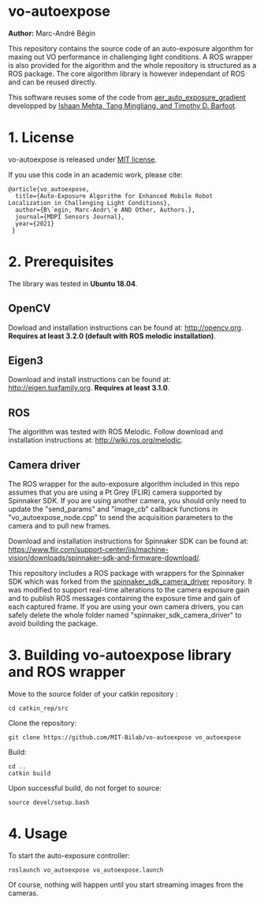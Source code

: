 # vo-autoexpose

**Author:** Marc-André Bégin

<!-- The [Changelog](https://github.com/UZ-SLAMLab/ORB_SLAM3/blob/master/Changelog.md) describes the features of each version. -->

This repository contains the source code of an auto-exposure algorithm for maxing out VO performance in challenging light conditions. A ROS wrapper is also provided for the algorithm and the whole repository is structured as a ROS package. The core algorithm library is however independant of ROS and can be reused directly.

<!-- We provide examples to run ORB-SLAM3 in the [EuRoC dataset](http://projects.asl.ethz.ch/datasets/doku.php?id=kmavvisualinertialdatasets) using stereo or monocular, with or without IMU, and in the [TUM-VI dataset](https://vision.in.tum.de/data/datasets/visual-inertial-dataset) using fisheye stereo or monocular, with or without IMU. Videos of some example executions can be found at [ORB-SLAM3 channel](https://www.youtube.com/channel/UCXVt-kXG6T95Z4tVaYlU80Q). -->

This software reuses some of the code from [aer_auto_exposure_gradient](https://github.com/ishaanmht/aer_auto_exposure_gradient) developped by [Ishaan Mehta, Tang Mingliang, and Timothy D. Barfoot](https://ieeexplore.ieee.org/document/9108676/). 
<!-- This software is based on [ORB-SLAM2](https://github.com/raulmur/ORB_SLAM2) developed by [Raul Mur-Artal](http://webdiis.unizar.es/~raulmur/), [Juan D. Tardos](http://webdiis.unizar.es/~jdtardos/), [J. M. M. Montiel](http://webdiis.unizar.es/~josemari/) and [Dorian Galvez-Lopez](http://doriangalvez.com/) ([DBoW2](https://github.com/dorian3d/DBoW2)). -->

<!-- TODO: Include a cool picture -->
<!-- <a href="https://youtu.be/HyLNq-98LRo" target="_blank"><img src="https://img.youtube.com/vi/HyLNq-98LRo/0.jpg" 
alt="ORB-SLAM3" width="240" height="180" border="10" /></a> -->


# 1. License

vo-autoexpose is released under [MIT license](https://github.com/MIT-Bilab/vo-autoexpose/blob/main/LICENSE). 

If you use this code in an academic work, please cite:

    @article{vo_autoexpose,
      title={Auto-Exposure Algorithm for Enhanced Mobile Robot Localization in Challenging Light Conditions},
      author={B\´egin, Marc-Andr\´e AND Other, Authors.},
      journal={MDPI Sensors Journal},
      year={2021}
     }

# 2. Prerequisites
The library was tested in **Ubuntu 18.04**. 

<!-- ## C++11 or C++0x Compiler
We use the new thread and chrono functionalities of C++11. -->

## OpenCV
Dowload and installation instructions can be found at: http://opencv.org. **Requires at least 3.2.0 (default with ROS melodic installation)**.

## Eigen3
Download and install instructions can be found at: http://eigen.tuxfamily.org. **Requires at least 3.1.0**.

## ROS 
The algorithm was tested with ROS Melodic. Follow download and installation instructions at: http://wiki.ros.org/melodic.

## Camera driver
The ROS wrapper for the auto-exposure algorithm included in this repo assumes that you are using a Pt Grey (FLIR) camera supported by Spinnaker SDK. If you are using another camera, you should only need to update the "send_params" and "image_cb" callback functions in "vo_autoexpose_node.cpp" to send the acquisition parameters to the camera and to pull new frames.

Download and installation instructions for Spinnaker SDK can be found at: https://www.flir.com/support-center/iis/machine-vision/downloads/spinnaker-sdk-and-firmware-download/.

This repository includes a ROS package with wrappers for the Spinnaker SDK which was forked from the [spinnaker_sdk_camera_driver](https://github.com/neufieldrobotics/spinnaker_sdk_camera_driver) repository. It was modified to support real-time alterations to the camera exposure gain and to publish ROS messages containing the exposure time and gain of each captured frame. If you are using your own camera drivers, you can safely delete the whole folder named "spinnaker_sdk_camera_driver" to avoid building the package.

# 3. Building vo-autoexpose library and ROS wrapper
Move to the source folder of your catkin repository :
```
cd catkin_rep/src
```

Clone the repository:
```
git clone https://github.com/MIT-Bilab/vo-autoexpose vo_autoexpose
```
Build:
```
cd ..
catkin build
```
Upon successful build, do not forget to source:
```
source devel/setup.bash 
```

# 4. Usage
To start the auto-exposure controller:
```
roslaunch vo_autoexpose vo_autoexpose.launch
```
Of course, nothing will happen until you start streaming images from the cameras. 

<!-- TODO: add details on https://github.com/neufieldrobotics/spinnaker_sdk_camera_driver -->

